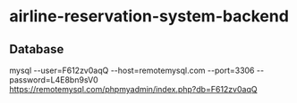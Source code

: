 # airline-reservation-system-backend

## Database
mysql --user=F612zv0aqQ --host=remotemysql.com --port=3306 --password=L4E8bn9sV0  
https://remotemysql.com/phpmyadmin/index.php?db=F612zv0aqQ
